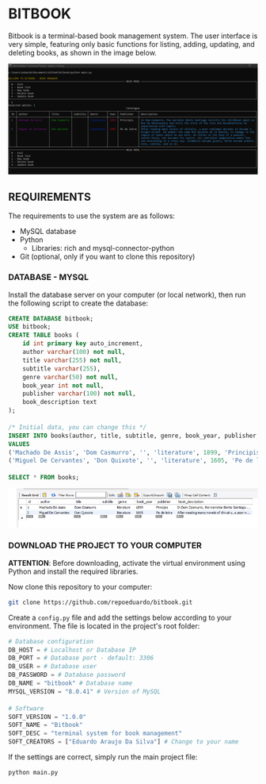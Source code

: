 # BITBOOK

Bitbook is a terminal-based book management system. The user interface is very simple, featuring only basic functions for listing, adding, updating, and deleting books, as shown in the image below.

![Menu](assets/user_menu.png)

## REQUIREMENTS  

The requirements to use the system are as follows:  

- MySQL database  
- Python  
  - Libraries: rich and mysql-connector-python  
- Git (optional, only if you want to clone this repository)  

### DATABASE - MYSQL  

Install the database server on your computer (or local network), then run the following script to create the database:  

~~~sql
CREATE DATABASE bitbook;
USE bitbook;
CREATE TABLE books (
	id int primary key auto_increment,
    author varchar(100) not null,
    title varchar(255) not null,
    subtitle varchar(255),
    genre varchar(50) not null,
    book_year int not null,
    publisher varchar(100) not null,
    book_description text
);

/* Initial data, you can change this */
INSERT INTO books(author, title, subtitle, genre, book_year, publisher, book_description)
VALUES
('Machado De Assis', 'Dom Casmurro', '', 'literature', 1899, 'Principis', 'In Dom Casmurro, the narrator Bento Santiago revisits his childhood spent on Rua de Matacavalos and tells the story of the love and misadventures he experienced with Capitu'),
('Miguel De Cervantes', 'Don Quixote', '', 'literature', 1605, 'Pe de letra', 'After reading many novels of chivalry, a poor nobleman decides to become a knight-errant. He adopts the name Don Quixote de la Mancha, in homage to the region of Spain where he was born. He relies on the help of a peasant, Sancho Panza, who becomes his squire. His unbridled imagination makes him see everything in a crazy way: windmills become giants; herds become armies; inns, castles, and so on.');

SELECT * FROM books;
~~~

![Database](assets/db.png)

### DOWNLOAD THE PROJECT TO YOUR COMPUTER  

**ATTENTION**: Before downloading, activate the virtual environment using Python and install the required libraries.  

Now clone this repository to your computer:  

~~~bash
git clone https://github.com/repoeduardo/bitbook.git
~~~

Create a `config.py` file and add the settings below according to your environment. The file is located in the project's root folder:  

~~~python
# Database configuration
DB_HOST = # Localhost or Database IP
DB_PORT = # Database port - default: 3306
DB_USER = # Database user
DB_PASSWORD = # Database password
DB_NAME = "bitbook" # Database name
MYSQL_VERSION = "8.0.41" # Version of MySQL

# Software
SOFT_VERSION = "1.0.0"
SOFT_NAME = "Bitbook"
SOFT_DESC = "terminal system for book management"
SOFT_CREATORS = ["Eduardo Araujo Da Silva"] # Change to your name
~~~

If the settings are correct, simply run the main project file:  
~~~bash
python main.py
~~~
